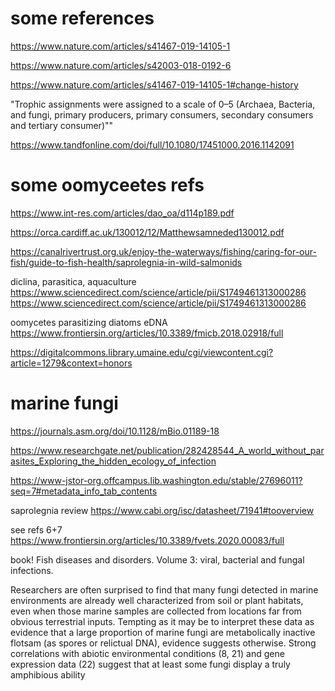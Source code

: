 # some references

https://www.nature.com/articles/s41467-019-14105-1

https://www.nature.com/articles/s42003-018-0192-6

https://www.nature.com/articles/s41467-019-14105-1#change-history

"Trophic assignments were assigned to a scale of 0–5 (Archaea, Bacteria, and fungi, primary producers, primary consumers, secondary consumers and tertiary consumer)""

https://www.tandfonline.com/doi/full/10.1080/17451000.2016.1142091

# some oomyceetes refs

https://www.int-res.com/articles/dao_oa/d114p189.pdf

https://orca.cardiff.ac.uk/130012/12/Matthewsamneded130012.pdf

https://canalrivertrust.org.uk/enjoy-the-waterways/fishing/caring-for-our-fish/guide-to-fish-health/saprolegnia-in-wild-salmonids

diclina, parasitica, aquaculture
https://www.sciencedirect.com/science/article/pii/S1749461313000286
https://www.sciencedirect.com/science/article/pii/S1749461313000286

oomycetes parasitizing diatoms eDNA
https://www.frontiersin.org/articles/10.3389/fmicb.2018.02918/full

https://digitalcommons.library.umaine.edu/cgi/viewcontent.cgi?article=1279&context=honors

# marine fungi

https://journals.asm.org/doi/10.1128/mBio.01189-18

https://www.researchgate.net/publication/282428544_A_world_without_parasites_Exploring_the_hidden_ecology_of_infection

https://www-jstor-org.offcampus.lib.washington.edu/stable/27696011?seq=7#metadata_info_tab_contents

saprolegnia review
https://www.cabi.org/isc/datasheet/71941#tooverview

see refs 6+7
https://www.frontiersin.org/articles/10.3389/fvets.2020.00083/full

book!
Fish diseases and disorders. Volume 3: viral, bacterial and fungal infections.

Researchers are often surprised to find that many fungi detected in marine environments are already well characterized from soil or plant habitats, even when those marine samples are collected from locations far from obvious terrestrial inputs. Tempting as it may be to interpret these data as evidence that a large proportion of marine fungi are metabolically inactive flotsam (as spores or relictual DNA), evidence suggests otherwise. Strong correlations with abiotic environmental conditions (8, 21) and gene expression data (22) suggest that at least some fungi display a truly amphibious ability
